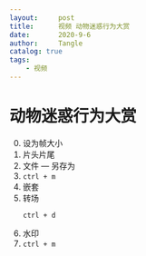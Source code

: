 ```yaml
---
layout:     post
title:      视频 动物迷惑行为大赏
date:       2020-9-6
author:     Tangle
catalog: true
tags:
    - 视频
---
```


# 动物迷惑行为大赏

0. 设为帧大小
0. 片头片尾
0. 文件 — 另存为
0. `ctrl + m`
0. 嵌套
0. 转场
    ```
    ctrl + d
    ```
0. 水印
0. `ctrl + m`

